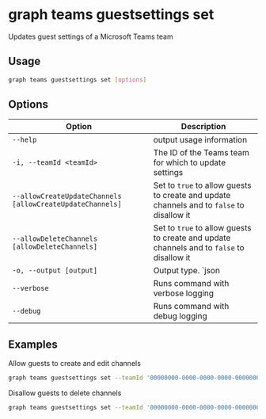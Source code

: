 # graph teams guestsettings set

Updates guest settings of a Microsoft Teams team

## Usage

```sh
graph teams guestsettings set [options]
```

## Options

Option|Description
------|-----------
`--help`|output usage information
`-i, --teamId <teamId>`|The ID of the Teams team for which to update settings
`--allowCreateUpdateChannels [allowCreateUpdateChannels]`|Set to `true` to allow guests to create and update channels and to `false` to disallow it
`--allowDeleteChannels [allowDeleteChannels]`|Set to `true` to allow guests to create and update channels and to `false` to disallow it
`-o, --output [output]`|Output type. `json|text`. Default `text`
`--verbose`|Runs command with verbose logging
`--debug`|Runs command with debug logging

## Examples

Allow guests to create and edit channels

```sh
graph teams guestsettings set --teamId '00000000-0000-0000-0000-000000000000' --allowCreateUpdateChannels true
```

Disallow guests to delete channels

```sh
graph teams guestsettings set --teamId '00000000-0000-0000-0000-000000000000' --allowDeleteChannels false
```